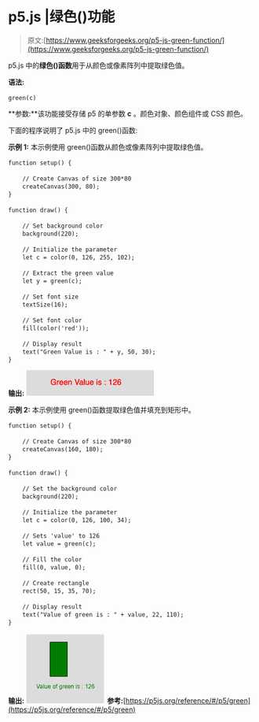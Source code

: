 # p5.js |绿色()功能

> 原文:[https://www.geeksforgeeks.org/p5-js-green-function/](https://www.geeksforgeeks.org/p5-js-green-function/)

p5.js 中的**绿色()函数**用于从颜色或像素阵列中提取绿色值。

**语法:**

```
green(c)
```

**参数:**该功能接受存储 p5 的单参数 **c** 。颜色对象、颜色组件或 CSS 颜色。

下面的程序说明了 p5.js 中的 green()函数:

**示例 1:** 本示例使用 green()函数从颜色或像素阵列中提取绿色值。

```
function setup() {

    // Create Canvas of size 300*80
    createCanvas(300, 80);
}

function draw() {

    // Set background color
    background(220);

    // Initialize the parameter
    let c = color(0, 126, 255, 102);

    // Extract the green value
    let y = green(c);

    // Set font size
    textSize(16);

    // Set font color
    fill(color('red'));

    // Display result
    text("Green Value is : " + y, 50, 30);
} 
```

**输出:**
![](img/4a3c9fc7f1121744459736a5ea7b4637.png)

**示例 2:** 本示例使用 green()函数提取绿色值并填充到矩形中。

```
function setup() {

    // Create Canvas of size 300*80
    createCanvas(160, 180);
}

function draw() {

    // Set the background color
    background(220);

    // Initialize the parameter
    let c = color(0, 126, 100, 34);

    // Sets 'value' to 126
    let value = green(c); 

    // Fill the color
    fill(0, value, 0);

    // Create rectangle
    rect(50, 15, 35, 70);

    // Display result
    text("Value of green is : " + value, 22, 110);
}
```

**输出:**
![](img/98fa10c8c0a1a72c30b6f6207b7e533e.png)
**参考:**[https://p5js.org/reference/#/p5/green](https://p5js.org/reference/#/p5/green)